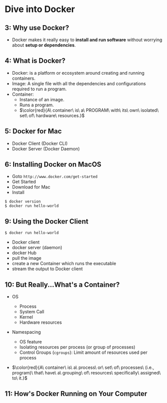 # Dive into Docker

## 3: Why use Docker?

* Docker makes it really easy to **install and run software** without worrying about **setup or dependencies**.

## 4: What is Docker?

* Docker: is a platform or ecosystem around creating and running containers.
* Image: A single file with all the dependencies and configurations required to run a program.
* Container: 
  - Instance of an image. 
  - Runs a program. 
  - $\color{red}{A\ container\ is\ a\ PROGRAM\ with\ its\ own\ isolated\ set\ of\ hardware\ resources.}$

## 5: Docker for Mac

* Docker Client (Docker CLI) 
* Docker Server (Docker Daemon)

## 6: Installing Docker on MacOS

* Goto `http://www.docker.com/get-started` 
* Get Started
* Download for Mac 
* Install

```
$ docker version
$ docker run hello-world
```

## 9: Using the Docker Client

```
$ docker run hello-world 
```

* Docker client 
* docker server (daemon) 
* docker Hub
* pull the image 
* create a new Container which runs the executable 
* stream the output to Docker client

## 10: But Really...What's a Container?

* OS
  - Process 
  - System Call 
  - Kernel 
  - Hardware resources

* Namespacing 
  - OS feature
  - Isolating resources per process (or group of processes)
  - Control Groups (`cgroups`): Limit amount of resources used per process
* $\color{red}{A\ container\ is\ a\ process\ or\ set\ of\ processes\ (i.e., program)\ that\ have\ a\ grouping\ of\ resources\ specifically\ assigned\ to\ it.}$

## 11: How's Docker Running on Your Computer

